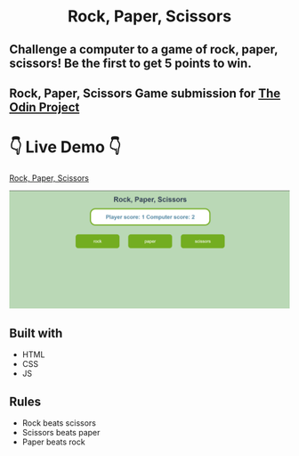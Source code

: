 <h1 align='center'>Rock, Paper, Scissors</h1>
<h2>Challenge a computer to a game of rock, paper, scissors! Be the first to get 5 points to win.</h2>

## Rock, Paper, Scissors Game submission for [The Odin Project](https://www.theodinproject.com/lessons/foundations-rock-paper-scissors)

# 👇 Live Demo 👇

[Rock, Paper, Scissors](https://mlorraine4.github.io/rock-paper-scissors-game/)

![Preview](preview.png)

## Built with

- HTML
- CSS
- JS

## Rules
- Rock beats scissors
- Scissors beats paper
- Paper beats rock